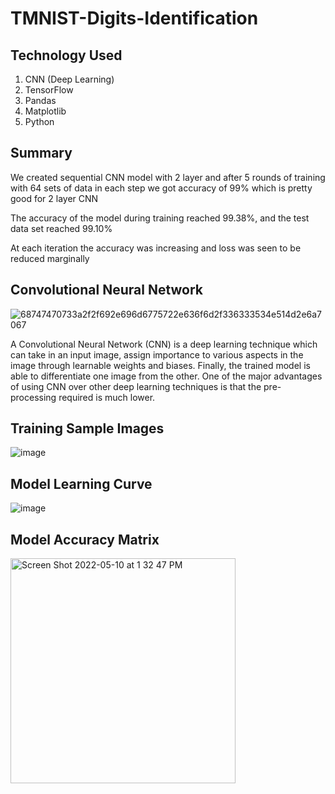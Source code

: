 # TMNIST-Digits-Identification

## Technology Used
1. CNN (Deep Learning)
2. TensorFlow
3. Pandas
4. Matplotlib
5. Python

## Summary
We created sequential CNN model with 2 layer and after 5 rounds of training with 64 sets of data in each step we got accuracy of 99% which is pretty good for 2 layer CNN

The accuracy of the model during training reached 99.38%, and the test data set reached 99.10%

At each iteration the accuracy was increasing and loss was seen to be reduced marginally

## Convolutional Neural Network

![68747470733a2f2f692e696d6775722e636f6d2f336333534e514d2e6a7067](https://user-images.githubusercontent.com/71927468/167678765-3b9bf30f-072a-4269-b481-9b1cec3b288d.jpeg)

A Convolutional Neural Network (CNN) is a deep learning technique which can take in an input image, assign importance to various aspects in the image through learnable weights and biases. Finally, the trained model is able to differentiate one image from the other. One of the major advantages of using CNN over other deep learning techniques is that the pre-processing required is much lower.

## Training Sample Images
![image](https://user-images.githubusercontent.com/71927468/167688054-6cd3d273-c51a-4267-bbd9-5bf31a3d9e3a.png)

## Model Learning Curve
![image](https://user-images.githubusercontent.com/71927468/167688137-c0829756-269f-481a-adf3-589c2b14d058.png)

## Model Accuracy Matrix
<img width="360" alt="Screen Shot 2022-05-10 at 1 32 47 PM" src="https://user-images.githubusercontent.com/71927468/167688256-d7378848-4950-49f0-8acd-a8bb5ae303dd.png">
